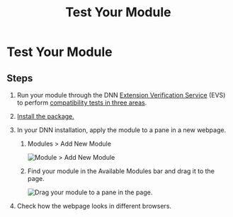 ﻿---
uid: test-module
topic: test-module
locale: en
title: Test Your Module
dnneditions: DNN Platform,Evoq Content,Evoq Engage
dnnversion: 09.02.00
parent-topic: developers-creating-modules-overview
previous-topic: start-vs-project-with-templates
next-topic: pack-extension
related-topics: about-evs
---

# Test Your Module

## Steps

1.  Run your module through the DNN [Extension Verification Service](https://evs.dnnsoftware.com/) (EVS) to perform [compatibility tests in three areas](xref:about-evs).
2.  [Install the package.](xref:install-extension)
3.  In your DNN installation, apply the module to a pane in a new webpage.
    1.  Modules \> Add New Module



        ![Module > Add New Module](/images/scr-menuModulesAddNew.png)



    2.  Find your module in the Available Modules bar and drag it to the page.



        ![Drag your module to a pane in the page.](/images/scr-cp-ModulesList-Drag.png)



4.  Check how the webpage looks in different browsers.
